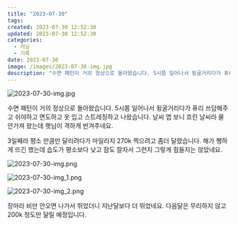 ```yaml
---
title: "2023-07-30"
tags:
created: 2023-07-30 12:52:30
updated: 2023-07-30 12:52:30
categories:
  - 러닝
  - 기록
date: 2023-07-30
image: /images/2023-07-30-img.jpg
description: "수면 패턴이 거의 정상으로 돌아왔습니다. 5시쯤 일어나서 뒹굴거리다가 퓨리 쓰담해주고 쉬야하고 면도하고 옷 입고 스트레칭하고 나왔습니다. 날씨 앱 보니 흐린 날씨라 물 안가져 왔는데 햇님이 격하게 반겨주네요. 3일째라 평소 만큼만 달리려다가 마일리지 270k 찍으려고 좀더 달렸습니다. "
---
```


![2023-07-30-img.jpg](/images/2023-07-30-img.jpg)
 
 

수면 패턴이 거의 정상으로 돌아왔습니다. 5시쯤 일어나서 뒹굴거리다가 퓨리 쓰담해주고 쉬야하고 면도하고 옷 입고 스트레칭하고 나왔습니다. 날씨 앱 보니 흐린 날씨라 물 안가져 왔는데 햇님이 격하게 반겨주네요.

3일째라 평소 만큼만 달리려다가 마일리지 270k 찍으려고 좀더 달렸습니다. 해가 쨍하게 뜨긴 했는데 습도가 평소보다 낮고 잠도 잘자서 그런지 그렇게 힘들지는 않았네요.

 
 ![2023-07-30-img.png](/images/2023-07-30-img.png)
 
 

 
 ![2023-07-30-img_1.png](/images/2023-07-30-img_1.png)
 
 

 
 ![2023-07-30-img_2.png](/images/2023-07-30-img_2.png)
 
 

장마라 비만 안오면 나가서 뛰었더니 지난달보다 더 뛰었네요.
다음달은 무리하지 않고 200k 정도만 달릴 예정입니다.
